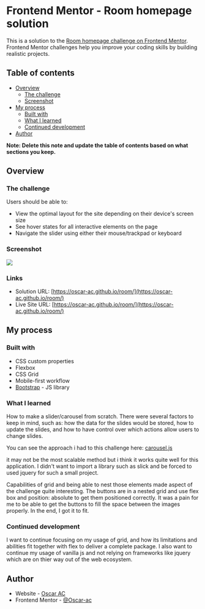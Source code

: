 # Frontend Mentor - Room homepage solution

This is a solution to the [Room homepage challenge on Frontend Mentor](https://www.frontendmentor.io/challenges/room-homepage-BtdBY_ENq). Frontend Mentor challenges help you improve your coding skills by building realistic projects. 

## Table of contents

- [Overview](#overview)
  - [The challenge](#the-challenge)
  - [Screenshot](#screenshot)
- [My process](#my-process)
  - [Built with](#built-with)
  - [What I learned](#what-i-learned)
  - [Continued development](#continued-development)
- [Author](#author)

**Note: Delete this note and update the table of contents based on what sections you keep.**

## Overview

### The challenge

Users should be able to:

- View the optimal layout for the site depending on their device's screen size
- See hover states for all interactive elements on the page
- Navigate the slider using either their mouse/trackpad or keyboard

### Screenshot

![](./my-attempt-screenshot.jpg)

### Links

- Solution URL: [https://oscar-ac.github.io/room/](https://oscar-ac.github.io/room/)
- Live Site URL: [https://oscar-ac.github.io/room/](https://oscar-ac.github.io/room/)

## My process

### Built with

- CSS custom properties
- Flexbox
- CSS Grid
- Mobile-first workflow
- [Bootstrap](https://reactjs.org/) - JS library

### What I learned

How to make a slider/carousel from scratch. There were several factors to keep in mind, such as: how the data for the slides would be stored, how to update the slides, and how to have control over which actions allow users to change slides.

You can see the approach i had to this challenge here: [carousel.js](https://github.com/Oscar-ac/room/blob/main/js/carousel.js)

it may not be the most scalable method but i think it works quite well for this application. I didn't want to import a library such as slick and be forced to used jquery for such a small project.


Capabilities of grid and being able to nest those elements made aspect of the challenge quite interesting. The buttons are in a nested grid and use flex box and position: absolute to get them positioned correctly. It was a pain for me to be able to get the buttons to fill the space between the images properly. In the end, I got it to fit.

### Continued development

I want to continue focusing on my usage of grid, and how its limitations and abilities fit together with flex to deliver a complete package. I also want to continue my usage of vanilla js and not relying on frameworks like jquery which are on thier way out of the web ecosystem.

## Author

- Website - [Oscar AC](https://www.oscar-dev.online)
- Frontend Mentor - [@Oscar-ac](https://www.frontendmentor.io/profile/Oscar-ac)
